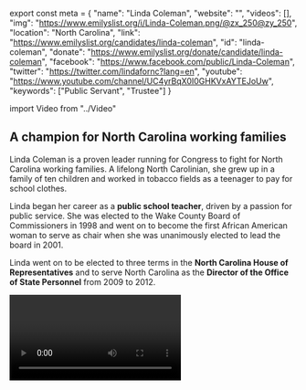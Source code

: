 export const meta = {
  "name": "Linda Coleman",
  "website": "",
  "videos": [],
  "img": "https://www.emilyslist.org/i/Linda-Coleman.png/@zx_250@zy_250",
  "location": "North Carolina",
  "link": "https://www.emilyslist.org/candidates/linda-coleman",
  "id": "linda-coleman",
  "donate": "https://www.emilyslist.org/donate/candidate/linda-coleman",
  "facebook": "https://www.facebook.com/public/Linda-Coleman",
  "twitter": "https://twitter.com/lindafornc?lang=en",
  "youtube": "https://www.youtube.com/channel/UC4yrBqX0I0GHKVxAYTEJoUw",
  "keywords": ["Public Servant", "Trustee"]
}

import Video from "../Video"

## A champion for North Carolina working families

Linda Coleman is a proven leader running for Congress to fight for North Carolina working families. A lifelong North Carolinian, she grew up in a family of ten children and worked in tobacco fields as a teenager to pay for school clothes.

Linda began her career as a **public school teacher**, driven by a passion for public service. She was elected to the Wake County Board of Commissioners in 1998 and went on to become the first African American woman to serve as chair when she was unanimously elected to lead the board in 2001.

Linda went on to be elected to three terms in the **North Carolina House of Representatives** and to serve North Carolina as the **Director of the Office of State Personnel** from 2009 to 2012.

<Video id="7bmzY99lEiw" />

She currently serves as a _trustee of Wake Technical Community College_ and is a powerful advocate for all North Carolina students and families. Linda is the proud mother of two children and grandmother of two.


## A fierce advocate for expanding economic opportunity

Linda is running to expand economic opportunity for North Carolina working families and to help create good-paying jobs that make communities thrive. The challenges she and her family faced early in her life inspired her to fight for all North Carolinians to have the opportunity to make better lives for themselves. As an educator, Linda is dedicated to increasing access to quality public education and expanding opportunities for North Carolinians to develop the professional skills they need to succeed in tomorrow’s economy. She is a tireless champion for expanding access to quality health care. At a time when Republicans are desperate to undo the progress we’ve worked so hard to make, Linda is committed to fighting back and moving North Carolina forward for working families.

## An opportunity to flip a seat from red to blue and take back the House

Linda is challenging Republican George Holding, a vulnerable incumbent who has been working to advance the GOP’s agenda that hurts the working families he was elected to serve. Holding has voted to repeal the Affordable Care Act and to defund Planned Parenthood, and has avoided facing the North Carolina families he represents in person at town hall meetings. Linda has what it takes to hold him accountable and win in November. Let’s show this champion for working families our full support and help her flip this seat — and let’s take back the House.
